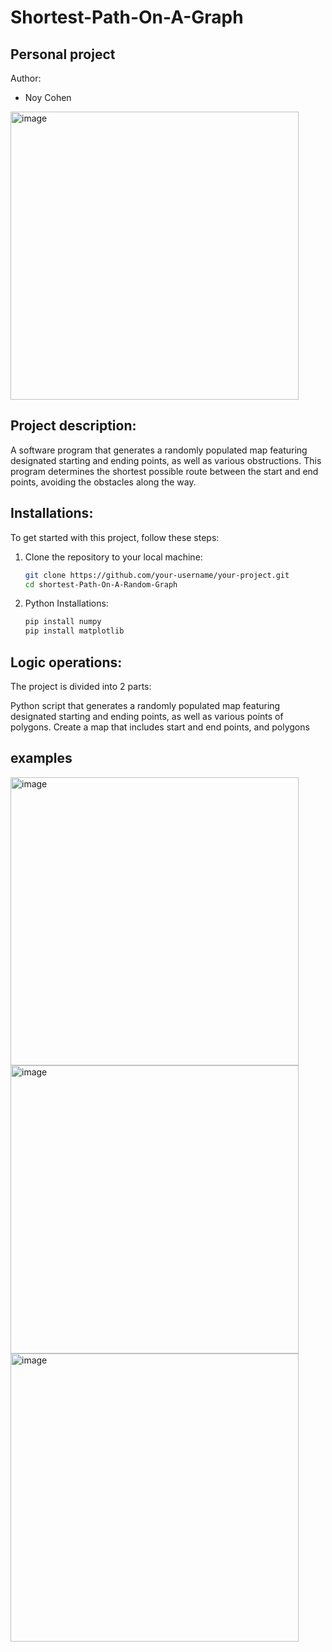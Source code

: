 # Shortest-Path-On-A-Graph
## Personal project

Author:
 - Noy Cohen

<img width="461" alt="image" src="https://github.com/Noyc98/shortest-Path-On-A-Random-Graph/assets/110714301/511148a2-eaf7-44de-ae06-9533ddfd7d83">

## Project description:
A software program that generates a randomly populated map featuring designated starting and ending points, as well as various obstructions. This program determines the shortest possible route between the start and end points, avoiding the obstacles along the way.

## Installations:

To get started with this project, follow these steps:

1. Clone the repository to your local machine:

   ```bash
   git clone https://github.com/your-username/your-project.git
   cd shortest-Path-On-A-Random-Graph
   
2. Python Installations:
   ```bash
   pip install numpy
   pip install matplotlib

## Logic operations:
The project is divided into 2 parts:

Python script that generates a randomly populated map featuring designated starting and ending points, as well as various points of polygons.
Create a map that includes start and end points, and polygons

 ## examples
<img width="461" alt="image" src="https://github.com/Noyc98/shortest-Path-On-A-Random-Graph/assets/110714301/43ba3f36-f0a5-4747-8e12-6b53a38e5c85">

<img width="461" alt="image" src="https://github.com/Noyc98/shortest-Path-On-A-Random-Graph/assets/110714301/f0c13b66-d9b6-4ebe-892c-4418f6afe0c8">

<img width="461" alt="image" src="https://github.com/Noyc98/shortest-Path-On-A-Random-Graph/assets/110714301/73994471-e112-4e66-b8f8-bc191d2e8d73">


